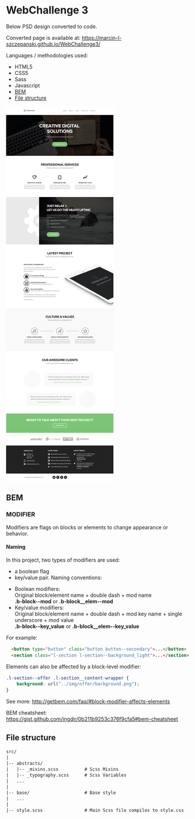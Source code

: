 # WebChallenge 3

Below PSD design converted to code.

Converted page is available at: https://marcin-l-szczepanski.github.io/WebChallenge3/

Languages / methodologies used:
* HTML5
* CSS5
* Sass
* Javascript
* [BEM](#bem)
* [File structure](#file-structure)

![WebChallenge3 PSD design](https://github.com/Marcin-L-Szczepanski/WebChallenge3/blob/master/resources/3.jpg)

## BEM
### MODIFIER

Modifiers are flags on blocks or elements to change appearance or behavior.

#### Naming
In this project, two types of modifiers are used:
 - a boolean flag
 - key/value pair.
Naming conventions:

  * Boolean modifiers:<br>
    Original block/element name + double dash + mod name<br>
    **.b-block--mod** or **.b-block__elem--mod**
  * Key/value modifiers:<br>
    Original block/element name + double dash + mod key name + single underscore + mod value<br>
    **.b-block--key_value** or **.b-block__elem--key_value**

For example:
```html
  <button type="button" class="button button--secondary">...</button>
  <section class="l-section l-section--background_light">...</section>
```

Elements can also be affected by a block-level modifier:
```css
.l-section--offer .l-section__content-wrapper {
    background: url("../img/offer/background.png");
}
```
See more: http://getbem.com/faq/#block-modifier-affects-elements

BEM cheatsheet: https://gist.github.com/ingdir/0b211b9253c376f9cfa5#bem-cheatsheet

## File structure
```
src/
|
|-- abstracts/
|   |-- _mixins.scss          # Scss Mixins
|   |-- _typography.scss      # Scss Variables
|   ...
|
|-- base/                     # Base style
|   ...
|
|-- style.scss                # Main Scss file compiles to style.css

```
